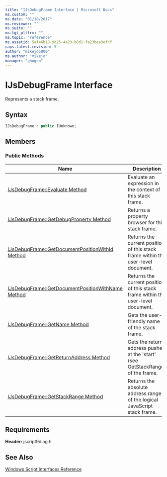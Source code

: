 ```yaml
---
title: "IJsDebugFrame Interface | Microsoft Docs"
ms.custom: ""
ms.date: "01/18/2017"
ms.reviewer: ""
ms.suite: ""
ms.tgt_pltfrm: ""
ms.topic: "reference"
ms.assetid: 5af46b18-9d25-4a23-b8d1-fa23bea3efcf
caps.latest.revision: 5
author: "mikejo5000"
ms.author: "mikejo"
manager: "ghogen"
---
```

# IJsDebugFrame Interface
Represents a stack frame.

## Syntax

```cpp
IJsDebugFrame : public IUnknown;
```

## Members

### Public Methods

|Name|Description|
|----------|-----------------|
|[IJsDebugFrame::Evaluate Method](../../winscript/reference/ijsdebugframe-evaluate-method.md)|Evaluate an expression in the context of this stack frame.|
|[IJsDebugFrame::GetDebugProperty Method](../../winscript/reference/ijsdebugframe-getdebugproperty-method.md)|Returns a property browser for this stack frame.|
|[IJsDebugFrame::GetDocumentPositionWithId Method](../../winscript/reference/ijsdebugframe-getdocumentpositionwithid-method.md)|Returns the current position of this stack frame within the user-level document.|
|[IJsDebugFrame::GetDocumentPositionWithName Method](../../winscript/reference/ijsdebugframe-getdocumentpositionwithname-method.md)|Returns the current position of this stack frame within the user-level document.|
|[IJsDebugFrame::GetName Method](../../winscript/reference/ijsdebugframe-getname-method.md)|Gets the user-friendly name of the stack frame.|
|[IJsDebugFrame::GetReturnAddress Method](../../winscript/reference/ijsdebugframe-getreturnaddress-method.md)|Gets the return address pushed at the 'start' (see GetStackRange) of the frame.|
|[IJsDebugFrame::GetStackRange Method](../../winscript/reference/ijsdebugframe-getstackrange-method.md)|Returns the absolute address range of the logical JavaScript stack frame.|

## Requirements
 **Header:** jscript9diag.h

## See Also
 [Windows Script Interfaces Reference](../../winscript/reference/windows-script-interfaces-reference.md)
